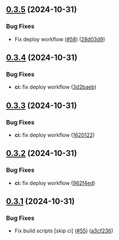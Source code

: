 ## [0.3.5](https://github.com/FAZuH/faz-bot/compare/v0.3.4...v0.3.5) (2024-10-31)


### Bug Fixes

* Fix deploy workflow ([#58](https://github.com/FAZuH/faz-bot/issues/58)) ([28d03d9](https://github.com/FAZuH/faz-bot/commit/28d03d995ea4c69c31ea886026dfa1bda27e6589))



## [0.3.4](https://github.com/FAZuH/faz-bot/compare/v0.3.3...v0.3.4) (2024-10-31)


### Bug Fixes

* **ci:** fix deploy workflow ([3d2baeb](https://github.com/FAZuH/faz-bot/commit/3d2baeb3a02a95b210eb9b87b6832057f0a37106))



## [0.3.3](https://github.com/FAZuH/faz-bot/compare/v0.3.2...v0.3.3) (2024-10-31)


### Bug Fixes

* **ci:** fix deploy workflow ([1620122](https://github.com/FAZuH/faz-bot/commit/1620122ac7b724ef272ea7756a6395402cad37c1))



## [0.3.2](https://github.com/FAZuH/faz-bot/compare/v0.3.1...v0.3.2) (2024-10-31)


### Bug Fixes

* **ci:** fix deploy workflow ([962f4ed](https://github.com/FAZuH/faz-bot/commit/962f4edf0bffb4a12f0ad15b385a2f841ce10a86))



## [0.3.1](https://github.com/FAZuH/faz-bot/compare/v0.3.0...v0.3.1) (2024-10-31)


### Bug Fixes

* Fix build scripts [skip ci] ([#55](https://github.com/FAZuH/faz-bot/issues/55)) ([a3cf236](https://github.com/FAZuH/faz-bot/commit/a3cf236dc4efb79e78be2271ad1ae0b2521a67ca))



